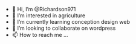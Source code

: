 - 👋 Hi, I’m @Richardson971
- 👀 I’m interested in agriculture
- 🌱 I’m currently learning conception design web
- 💞️ I’m looking to collaborate on wordpress
- 📫 How to reach me ...

<!---
Richardson971/Richardson971 is a ✨ special ✨ repository because its `README.md` (this file) appears on your GitHub profile.
You can click the Preview link to take a look at your changes.
--->
